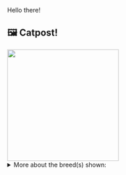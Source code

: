 Hello there!



## 🖼️ Catpost!

<sub>
    <img src="https://cdn2.thecatapi.com/images/BbsNPAeop.jpg" height="256">
</sub>


<details>
<summary>More about the breed(s) shown:</summary>

Breed: Korat

Description: The Korat is a natural breed, and one of the oldest stable cat breeds. They are highly intelligent and confident cats that can be fearless, although they are startled by loud sounds and sudden movements. Korats form strong bonds with their people and like to cuddle and stay nearby.

Links:
<ul>
  <li>CFA http://cfa.org/Breeds/BreedsKthruR/Korat.aspx</li>
  <li>Wikipedia https://en.wikipedia.org/wiki/Korat</li>
</ul> 

</details>
